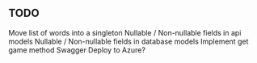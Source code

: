 ## TODO

Move list of words into a singleton
Nullable / Non-nullable fields in api models
Nullable / Non-nullable fields in database models
Implement get game method
Swagger
Deploy to Azure?
